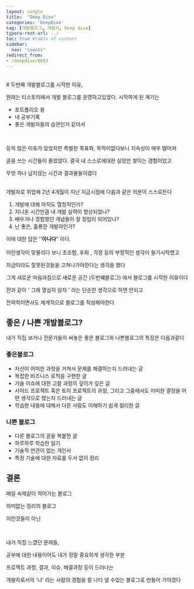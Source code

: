 ```yaml
---
layout: single
title:  "Deep Dive"
categories: 'DeepDive'
tag: [개발블로그, 개발자, Deep dive]
typora-root-url: ../
toc: true #table of content
sidebar:
  nav: "counts"
redirect_from:
- /deepdive/0603
---
```

<br>
#  두번째 개발블로그를 시작한 이유,  
<br>
  
원래는 티스토리에서 개발 블로그를 운영하고있었다.
시작하게 된 계기는
- 포트폴리오 용
- 내 공부기록
- 좋은 개발자들의 습관인거 같아서 
<br>

등의 많은 이유가 있었지만 특별한 목표와, 목적이없다보니 지속성이 매우 떨어져

글을 쓰는 시간들이 줄었었다. 결국 내 스스로에대한 실망만 쌓이는 경험이었고 

무엇 하나 남지않는 시간과 결과물들이였다  

<br> 
개발자로 취업해 2년 4개월이 지난 지금시점에 다음과 같은 의문이 스스로든다  

1. 개발에 대해 아직도 열정적인가?
2. 지나온 시간만큼 내 개발 실력이 향상되었나?
3. 배우거나 경험했던 개념들이 잘 정립이 되어있나?
4. 난 좋은, 훌룡한 개발자인가?

이에 대한 답은 ''**아니다**" 이다.    
<br>
이런생각이 맞물리다 보니 초조함, 후회 , 걱정 등의 부정적인 생각이 들기시작헀고

지금이라도 잘못된것들을 고쳐나가야한다는 생각을 했다

그게 새로운 마음과짐으로 새로운 공간 (두번쨰블로그)  에서 블로그를 시작한 이유이다  

전과 같이 ' 그래 열심히 살자 ' 라는 단순한 생각으로 하면 안되고 

전략적이면서도 쳬계적으로 블로그를 작성해야한다  



##  좋은 / 나쁜 개발블로그?

내가 직접 보거나 전문가들이 써놓은 좋은 블로그와 나쁜블로그의 특징은 다음과같다



### 좋은블로그

- 자신이 어떠한 과정을 거쳐서 문제를 해결하는지 드러내는 글
- 복잡한 비즈니스 로직을 구현한 글
- 기술 이슈에 대한 고찰 과정의 깊이가 깊은 글
- 사이드 프로젝트 혹은 토이 프로젝트의 과정, 그리고 그중에서도 어떠한 결정을 어떤 생각으로 했는지 드러내는 글
- 학습한 내용에 대해서 다른 사람도 이해하기 쉽게 정리한 글



### 나쁜 블로그

- 다른 블로그의 글을 복붙한 글
- 하루하루 학습한 일기
- 기술적 연관이 없는 개인사
- 특정 기술에 대한 자료를 두서 없이 정리





## 결론

매일 숙제같이 적어가는 블로그

의미없는 정리의 블로그

이런것들이 아닌

<br>

내가 직접 느꼈던 문제들,

공부에 대한 내용이어도 내가 정말 중요하게 생각한 부분

프로젝트 과정, 결과, 이슈, 해결과정 등이 드러나는

개발자로서의 '나' 라는 사람의 경험을 잘 나타 낼 수있는 블로그로 만들어 가야겠다
